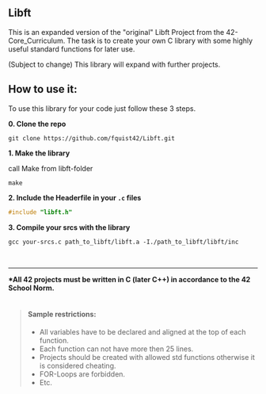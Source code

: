 ## Libft
This is an expanded version of the "original" Libft Project from the 42-Core_Curriculum. 
The task is to create your own C library with some highly useful standard functions for later use.

(Subject to change)
This library will expand with further projects.

## How to use it:
To use this library for your code just follow these 3 steps.

**0. Clone the repo**
```
git clone https://github.com/fquist42/Libft.git
```
**1. Make the library**

call Make from libft-folder 
```
make
```
**2. Include the Headerfile in your ```.c``` files**
```c
#include "libft.h"
```
**3. Compile your srcs with the library**
```
gcc your-srcs.c path_to_libft/libft.a -I./path_to_libft/libft/inc
```


<br>
<hr>
<b>*All 42 projects must be written in C (later C++) in accordance to the 42 School Norm.<br></b>
<br>

> #### Sample restrictions:
> - All variables have to be declared and aligned at the top of each function.
> - Each function can not have more then 25 lines.
> - Projects should be created with allowed std functions otherwise it is considered cheating.
> - FOR-Loops are forbidden.
> - Etc.
